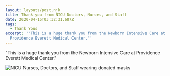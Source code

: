 ```yaml
---
layout: layouts/post.njk
title: Thank you from NICU Doctors, Nurses, and Staff
date: 2020-04-15T03:32:31.687Z
tags:
  - Thank Yous
excerpt: '"This is a huge thank you from the Newborn Intensive Care at
  Providence Everett Medical Center."'
---
```

"This is a huge thank you from the Newborn Intensive Care at Providence Everett Medical Center."

![NICU Nurses, Doctors, and Staff wearing donated masks](/images/providence-everett-nicu.jpg "Providence Everett Medical Center NICU Nurses, Doctors, and Staff wearing donated masks")